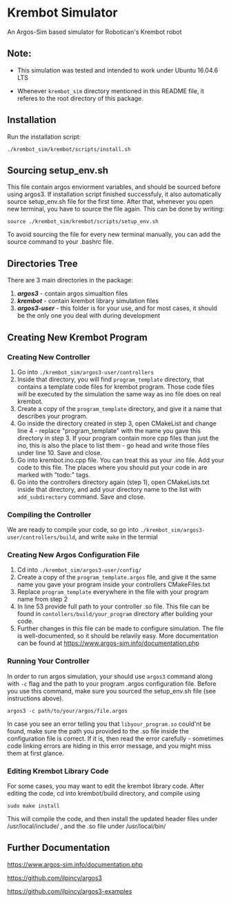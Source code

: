 # Krembot Simulator
An Argos-Sim based simulator for Robotican's Krembot robot 

## Note:

* This simulation was tested and intended to work under Ubuntu 16.04.6 LTS

* Whenever `krembot_sim` directory mentioned in this README file, it referes to the root directory of this package.

## Installation

Run the installation script:

```
./krembot_sim/krembot/scripts/install.sh
```


## Sourcing setup_env.sh

This file contain argos enviorment variables, and should be sourced before using argos3.
If installation script finished successfuly, it also automatically source setup_env.sh file for the first time.
After that, whenever you open new terminal, you have to source the file again. This can be done by writing:

```
source ./krembot_sim/krembot/scripts/setup_env.sh
```

To avoid sourcing the file for every new terminal manually, you can add the source command to your .bashrc file.

## Directories Tree
There are 3 main directories in the package:
1. ***argos3*** - contain argos simualtion files
2. ***krembot*** - contain krembot library simulation files
3. ***argos3-user*** - this folder is for your use, and for most cases, it should be the only one you deal with during development

## Creating New Krembot Program

### Creating New Controller
1. Go into ```./krembot_sim/argos3-user/controllers```
2. Inside that directory, you will find ```program_template``` directory, that contains a template code files for krembot program. Those code files will be executed by the simulation the same way as ino file does on real krembot.
3. Create a copy of the ```program_template``` directory, and give it a name that describes your program.
4. Go inside the directory created in step 3, open CMakeList and change line 4 - replace "program_template" with the name you gave this directory in step 3. If your program contain more cpp files than just the ino, this is also the place to list them - go head and write those files under line 10. Save and close. 
5. Go into krembot.ino.cpp file. You can treat this as your .ino file. Add your code to this file. The places where you should put your code in are marked with "todo:" tags.
6. Go into the controllers directory again (step 1), open CMakeLists.txt inside that directory, and add your directory name to the list with ```add_subdirectory``` command. Save and close.

### Compiling the Controller
We are ready to compile your code, so go into ```./krembot_sim/argos3-user/controllers/build```, and write ```make``` in the termial

### Creating New Argos Configuration File
1. Cd into  ```./krembot_sim/argos3-user/config/```
2. Create a copy of the ```program_template.argos``` file, and give it the same name you gave your program inside your controllers CMakeFiles.txt
3. Replace ```program_template``` everywhere in the file with your program name from step 2
4. In line 53 provide full path to your controller .so file. This file can be found in ```contollers/build/your_program``` directory after building your code.
5. Further changes in this file can be made to configure simulation. The file is well-documented, so it should be relavily easy. More documentation can be found at https://www.argos-sim.info/documentation.php

### Running Your Controller
In order to run argos simulation, your should use ```argos3``` command along with ```-c``` flag and the path to your program .argos configuration file. Before you use this command, make sure you sourced the setup_env.sh file (see instructions above). 

```
argos3 -c path/to/your/argos/file.argos
```

In case you see an error telling you that ```libyour_program.so``` could'nt be found, make sure the path you provided to the .so file inside the configuration file is correct. If it is, then read the error carefully - sometimes code linking errors are hiding in this error message, and you might miss them at first glance.

### Editing Krembot Library Code
For some cases, you may want to edit the krembot library code. After editing the code, cd into krembot/build directory, and compile using

```
sudo make install
```

This will compile the code, and then install the updated header files under /usr/local/include/ , and the .so file under /usr/local/bin/

## Further Documentation
https://www.argos-sim.info/documentation.php

https://github.com/ilpincy/argos3

https://github.com/ilpincy/argos3-examples































